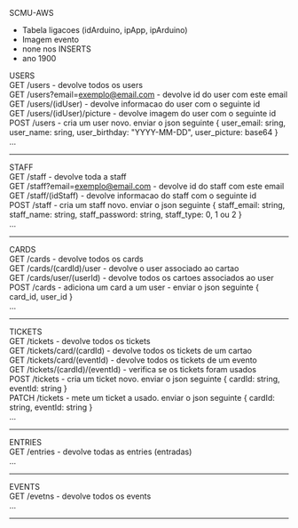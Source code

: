 SCMU-AWS
- Tabela ligacoes (idArduino, ipApp, ipArduino)
- Imagem evento
- none nos INSERTS
- ano 1900

USERS\
GET  /users - devolve todos os users\
GET  /users?email=exemplo@email.com - devolve id do user com este email\
GET  /users/(idUser) - devolve informacao do user com o seguinte id\
GET  /users/(idUser)/picture - devolve imagem do user com o seguinte id\
POST /users - cria um user novo. enviar o json seguinte { user_email: sring, user_name: sring, user_birthday: "YYYY-MM-DD", user_picture: base64 }\
...

-------------------------------------------------

STAFF\
GET  /staff - devolve toda a staff\
GET  /staff?email=exemplo@email.com - devolve id do staff com este email\
GET  /staff/(idStaff) - devolve informacao do staff com o seguinte id\
POST /staff - cria um staff novo. enviar o json seguinte { staff_email: string, staff_name: string, staff_password: string, staff_type: 0, 1 ou 2 }\
...

-------------------------------------------------

CARDS\
GET  /cards - devolve todos os cards\
GET  /cards/(cardId)/user - devolve o user associado ao cartao\
GET  /cards/user/(userId) - devolve todos os cartoes associados ao user\
POST /cards - adiciona um card a um user - enviar o json seguinte { card_id, user_id }\
...

-------------------------------------------------

TICKETS\
GET /tickets - devolve todos os tickets\
GET /tickets/card/(cardId) - devolve todos os tickets de um cartao\
GET /tickets/card/(eventId) - devolve todos os tickets de um evento\
GET /tickets/(cardId)/(eventId) - verifica se os tickets foram usados\
POST /tickets - cria um ticket novo. enviar o json seguinte { cardId: string, eventId: string }\
PATCH /tickets - mete um ticket a usado. enviar o json seguinte { cardId: string, eventId: string }\
...

-------------------------------------------------

ENTRIES\
GET /entries - devolve todas as entries (entradas)\
...

-------------------------------------------------

EVENTS\
GET /evetns - devolve todos os events\
...

-------------------------------------------------
